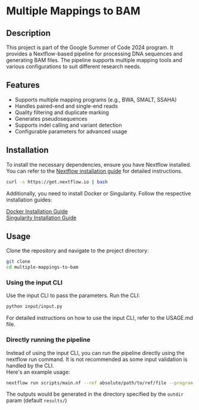 # Multiple Mappings to BAM

## Description

This project is part of the Google Summer of Code 2024 program. It provides a Nextflow-based pipeline for processing DNA sequences and generating BAM files. The pipeline supports multiple mapping tools and various configurations to suit different research needs.

## Features

- Supports multiple mapping programs (e.g., BWA, SMALT, SSAHA)
- Handles paired-end and single-end reads
- Quality filtering and duplicate marking
- Generates pseudosequences
- Supports indel calling and variant detection
- Configurable parameters for advanced usage

## Installation

To install the necessary dependencies, ensure you have Nextflow installed. You can refer to the [Nextflow installation guide](https://www.nextflow.io/docs/latest/install.html) for detailed instructions.


````sh
curl -s https://get.nextflow.io | bash
````
Additionally, you need to install Docker or Singularity. Follow the respective installation guides:

[Docker Installation Guide](https://docs.docker.com/engine/install/)  
[Singularity Installation Guide](https://docs.sylabs.io/guides/3.0/user-guide/installation.html)  

## Usage

Clone the repository and navigate to the project directory:

````sh
git clone
cd multiple-mappings-to-bam
````

### Using the input CLI

Use the input CLI to pass the parameters. Run the CLI:

````sh
python input/input.py
````

For detailed instructions on how to use the input CLI, refer to the USAGE.md file.

### Directly running the pipeline

Instead of using the input CLI, you can run the pipeline directly using the nextflow run command. It is not recommended as some input validation is handled by the CLI.  
Here's an example usage:

````sh
nextflow run scripts/main.nf --ref absolute/path/to/ref/file --program BWA --domapping True --human False --pairedend True --maxinsertsize 1000 --mininsertsize 50 --ssahaquality 30 --maprepeats False --GATK True --markdup True --detectOverlaps False --pseudosequence True --incref True --indels True --quality 50 --mapq 20 --depth 8 --stranddepth 3 --anomolous True --BAQ True --circular True --ratio 0.8 --prior 0.001 --call c --output Streptococcus_agalactiae_NGBS128_GCF_001552035_1_bwa --force False --filter 1 --tabfile False --alnfile False --raxml False --model GTRGAMMA --bootstrap 100 --keep False --LSF True --LSFQ normal --mem 5 --nodes 20 --dirty False --mapfiles "absolute/path/to/ref/file1,absolute/path/to/ref/file2,..(Add more files)" -process.echo -resume
````

The outputs would be generated in the directory specified by the `outdir` param (default `results/`)